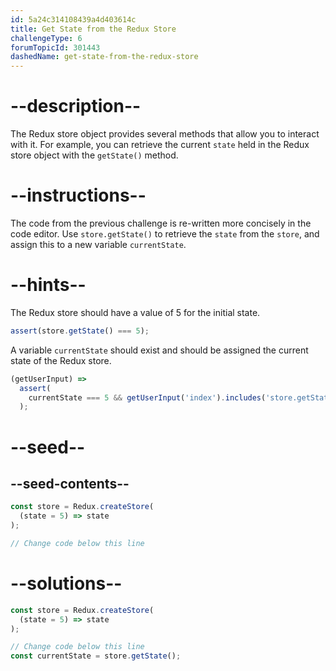```yaml
---
id: 5a24c314108439a4d403614c
title: Get State from the Redux Store
challengeType: 6
forumTopicId: 301443
dashedName: get-state-from-the-redux-store
---
```


# --description--

The Redux store object provides several methods that allow you to interact with it. For example, you can retrieve the current `state` held in the Redux store object with the `getState()` method.

# --instructions--

The code from the previous challenge is re-written more concisely in the code editor. Use `store.getState()` to retrieve the `state` from the `store`, and assign this to a new variable `currentState`.

# --hints--

The Redux store should have a value of 5 for the initial state.

```js
assert(store.getState() === 5);
```

A variable `currentState` should exist and should be assigned the current state of the Redux store.

```js
(getUserInput) =>
  assert(
    currentState === 5 && getUserInput('index').includes('store.getState()')
  );
```

# --seed--

## --seed-contents--

```js
const store = Redux.createStore(
  (state = 5) => state
);

// Change code below this line
```

# --solutions--

```js
const store = Redux.createStore(
  (state = 5) => state
);

// Change code below this line
const currentState = store.getState();
```
